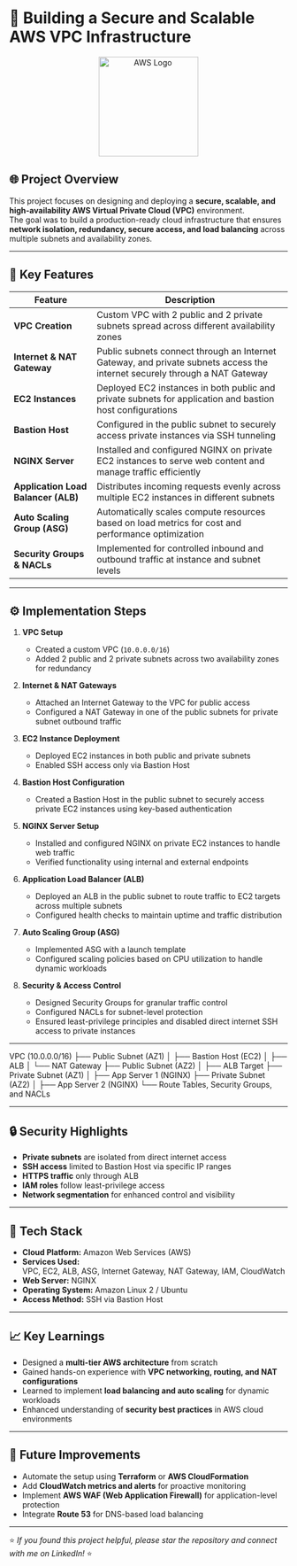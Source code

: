 # 🚀 Building a Secure and Scalable AWS VPC Infrastructure

<p align="center">
  <img src="https://upload.wikimedia.org/wikipedia/commons/9/93/Amazon_Web_Services_Logo.svg" alt="AWS Logo" width="180"/>
</p>

## 🌐 Project Overview

This project focuses on designing and deploying a **secure, scalable, and high-availability AWS Virtual Private Cloud (VPC)** environment.  
The goal was to build a production-ready cloud infrastructure that ensures **network isolation, redundancy, secure access, and load balancing** across multiple subnets and availability zones.

---

## 🧩 Key Features

| Feature | Description |
|----------|-------------|
| **VPC Creation** | Custom VPC with 2 public and 2 private subnets spread across different availability zones |
| **Internet & NAT Gateway** | Public subnets connect through an Internet Gateway, and private subnets access the internet securely through a NAT Gateway |
| **EC2 Instances** | Deployed EC2 instances in both public and private subnets for application and bastion host configurations |
| **Bastion Host** | Configured in the public subnet to securely access private instances via SSH tunneling |
| **NGINX Server** | Installed and configured NGINX on private EC2 instances to serve web content and manage traffic efficiently |
| **Application Load Balancer (ALB)** | Distributes incoming requests evenly across multiple EC2 instances in different subnets |
| **Auto Scaling Group (ASG)** | Automatically scales compute resources based on load metrics for cost and performance optimization |
| **Security Groups & NACLs** | Implemented for controlled inbound and outbound traffic at instance and subnet levels |

---

## ⚙️ Implementation Steps

1. **VPC Setup**
   - Created a custom VPC (`10.0.0.0/16`)
   - Added 2 public and 2 private subnets across two availability zones for redundancy

2. **Internet & NAT Gateways**
   - Attached an Internet Gateway to the VPC for public access
   - Configured a NAT Gateway in one of the public subnets for private subnet outbound traffic

3. **EC2 Instance Deployment**
   - Deployed EC2 instances in both public and private subnets
   - Enabled SSH access only via Bastion Host

4. **Bastion Host Configuration**
   - Created a Bastion Host in the public subnet to securely access private EC2 instances using key-based authentication

5. **NGINX Server Setup**
   - Installed and configured NGINX on private EC2 instances to handle web traffic
   - Verified functionality using internal and external endpoints

6. **Application Load Balancer (ALB)**
   - Deployed an ALB in the public subnet to route traffic to EC2 targets across multiple subnets
   - Configured health checks to maintain uptime and traffic distribution

7. **Auto Scaling Group (ASG)**
   - Implemented ASG with a launch template
   - Configured scaling policies based on CPU utilization to handle dynamic workloads

8. **Security & Access Control**
   - Designed Security Groups for granular traffic control
   - Configured NACLs for subnet-level protection
   - Ensured least-privilege principles and disabled direct internet SSH access to private instances

---

VPC (10.0.0.0/16)
├── Public Subnet (AZ1)
│ ├── Bastion Host (EC2)
│ ├── ALB
│ └── NAT Gateway
├── Public Subnet (AZ2)
│ ├── ALB Target
├── Private Subnet (AZ1)
│ ├── App Server 1 (NGINX)
├── Private Subnet (AZ2)
│ ├── App Server 2 (NGINX)
└── Route Tables, Security Groups, and NACLs

---

## 🔒 Security Highlights

- **Private subnets** are isolated from direct internet access  
- **SSH access** limited to Bastion Host via specific IP ranges  
- **HTTPS traffic** only through ALB  
- **IAM roles** follow least-privilege access  
- **Network segmentation** for enhanced control and visibility  

---

## 🧠 Tech Stack

- **Cloud Platform:** Amazon Web Services (AWS)  
- **Services Used:**  
  VPC, EC2, ALB, ASG, Internet Gateway, NAT Gateway, IAM, CloudWatch  
- **Web Server:** NGINX  
- **Operating System:** Amazon Linux 2 / Ubuntu  
- **Access Method:** SSH via Bastion Host  

---

## 📈 Key Learnings

- Designed a **multi-tier AWS architecture** from scratch  
- Gained hands-on experience with **VPC networking, routing, and NAT configurations**  
- Learned to implement **load balancing and auto scaling** for dynamic workloads  
- Enhanced understanding of **security best practices** in AWS cloud environments  

---

## 🚀 Future Improvements

- Automate the setup using **Terraform** or **AWS CloudFormation**  
- Add **CloudWatch metrics and alerts** for proactive monitoring  
- Implement **AWS WAF (Web Application Firewall)** for application-level protection  
- Integrate **Route 53** for DNS-based load balancing

---

⭐ *If you found this project helpful, please star the repository and connect with me on LinkedIn!* ⭐
  



